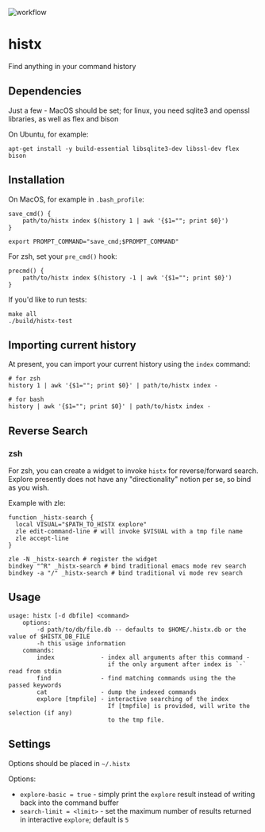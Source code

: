 ![workflow](https://github.com/jkmathes/histx/actions/workflows/c.yml/badge.svg)

# histx
Find anything in your command history

## Dependencies
Just a few - MacOS should be set; for linux, you need sqlite3 and openssl libraries, as well as flex and bison

On Ubuntu, for example:
```
apt-get install -y build-essential libsqlite3-dev libssl-dev flex bison
```
## Installation
On MacOS, for example in `.bash_profile`:
```shell
save_cmd() {
    path/to/histx index $(history 1 | awk '{$1=""; print $0}')
}

export PROMPT_COMMAND="save_cmd;$PROMPT_COMMAND"
```

For zsh, set your `pre_cmd()` hook:
```shell
precmd() {
    path/to/histx index $(history -1 | awk '{$1=""; print $0}')
}
```

If you'd like to run tests:
```shell
make all
./build/histx-test
```

## Importing current history

At present, you can import your current history using the `index` command:

```shell
# for zsh
history 1 | awk '{$1=""; print $0}' | path/to/histx index -

# for bash
history | awk '{$1=""; print $0}' | path/to/histx index -
```

## Reverse Search

### zsh

For zsh, you can create a widget to invoke `histx` for reverse/forward search.
Explore presently does not have any "directionality" notion per se, so bind
as you wish.

Example with zle:
```shell
function _histx-search {
  local VISUAL="$PATH_TO_HISTX explore"
  zle edit-command-line # will invoke $VISUAL with a tmp file name
  zle accept-line
}

zle -N _histx-search # register the widget
bindkey "^R" _histx-search # bind traditional emacs mode rev search 
bindkey -a "/" _histx-search # bind traditional vi mode rev search
```

## Usage
```
usage: histx [-d dbfile] <command>
	options:
		-d path/to/db/file.db -- defaults to $HOME/.histx.db or the value of $HISTX_DB_FILE
		-h this usage information
	commands:
		index             - index all arguments after this command - 
		                    if the only argument after index is `-` read from stdin
		find              - find matching commands using the the passed keywords
		cat               - dump the indexed commands
		explore [tmpfile] - interactive searching of the index
		                    If [tmpfile] is provided, will write the selection (if any)
		                    to the tmp file.
```

## Settings
Options should be placed in `~/.histx`

Options:
* `explore-basic = true` - simply print the `explore` result instead of writing back into the command buffer
* `search-limit = <limit>` - set the maximum number of results returned in interactive `explore`; default is `5`

